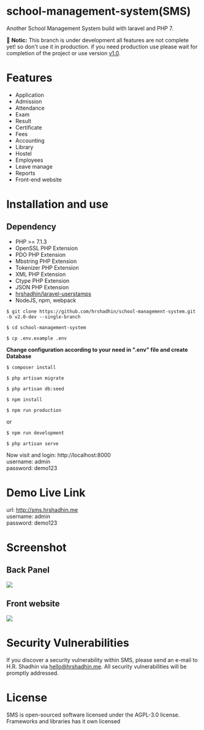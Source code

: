 # school-management-system(SMS)
Another School Management System build with laravel and PHP 7.


:loudspeaker:
**Notic:** This branch is under development all features are not complete yet! so don't use it in production.
if you need production use please wait for completion of the project or use version [v1.0](https://github.com/hrshadhin/school-management-system/releases/tag/v1.0).

# Features
- Application
- Admission
- Attendance
- Exam
- Result
- Certificate
- Fees
- Accounting
- Library
- Hostel
- Employees
- Leave manage
- Reports
- Front-end website

# Installation and use

## Dependency
- PHP >= 7.1.3
- OpenSSL PHP Extension
- PDO PHP Extension
- Mbstring PHP Extension
- Tokenizer PHP Extension
- XML PHP Extension
- Ctype PHP Extension
- JSON PHP Extension
- [hrshadhin/laravel-userstamps](https://github.com/hrshadhin/laravel-userstamps.git)
- NodeJS, npm, webpack


```
$ git clone https://github.com/hrshadhin/school-management-system.git -b v2.0-dev --single-branch
```
```
$ cd school-management-system
```
```
$ cp .env.example .env
```
**Change configuration according to your need in ".env" file and create Database**
```
$ composer install
```
```
$ php artisan migrate
```
```
$ php artisan db:seed
```
```
$ npm install
```
```
$ npm run production
```
or
```
$ npm run development
```
```
$ php artisan serve
```
Now visit and login: http://localhost:8000 \
username: admin\
password: demo123

# Demo Live Link
url: http://sms.hrshadhin.me \
username: admin\
password: demo123

# Screenshot
## Back Panel
<img src="./screenshot/dashboard.png" >

## Front website
<img src="./screenshot/home.png" >

# Security Vulnerabilities

If you discover a security vulnerability within SMS, please send an e-mail to H.R. Shadhin via [hello@hrshadhin.me](mailto:hello@hrshadhin.me). All security vulnerabilities will be promptly addressed.

# License

SMS is open-sourced software licensed under the AGPL-3.0 license. Frameworks and libraries has it own licensed
